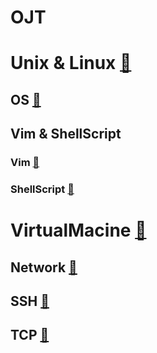 # OJT

# Unix & Linux [📁](/UnixLinux)
## OS [📁](/UnixLinux/OS.md)

## Vim & ShellScript
### Vim [📁](/UnixLinux/Vim.md)
### ShellScript [📁](/UnixLinux/ShellScript.md)

# VirtualMacine [📁](/UnixLinux/VirtualMacine/)
## Network [📁](/UnixLinux/VirtualMacine/Network.md)
## SSH [📁](/UnixLinux/VirtualMacine/SSH.md)
## TCP [📁](/UnixLinux/VirtualMacine//TCP.md)
